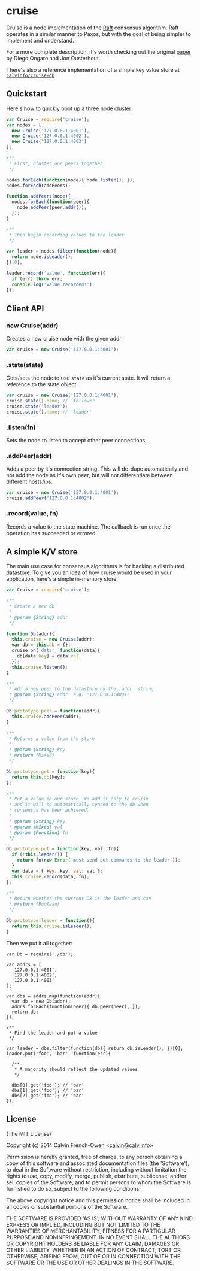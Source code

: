 
# cruise

  Cruise is a node implementation of the [Raft][site] consensus algorithm. Raft operates in a similar manner to Paxos, but with the goal of being simpler to implement and understand.

  For a more complete description, it's worth checking out the original [paper][paper] by Diego Ongaro and Jon Ousterhout.

  There's also a reference implementation of a simple key value store at [`calvinfo/cruise-db`][cruise-db]


[site]: http://raftconsensus.github.io
[paper]: https://ramcloud.stanford.edu/wiki/download/attachments/11370504/raft.pdf
[cruise-db]: https://github.com/calvinfo/cruise-db

## Quickstart

  Here's how to quickly boot up a three node cluster:

```js
var Cruise = require('cruise');
var nodes = [
  new Cruise('127.0.0.1:4001'),
  new Cruise('127.0.0.1:4002'),
  new Cruise('127.0.0.1:4003')
];

/**
 * First, cluster our peers together
 */

nodes.forEach(function(node){ node.listen(); });
nodes.forEach(addPeers);

function addPeers(node){
  nodes.forEach(function(peer){
    node.addPeer(peer.addr());
  });
}

/**
 * Then begin recording values to the leader
 */

var leader = nodes.filter(function(node){
  return node.isLeader();
})[0];

leader.record('value', function(err){
  if (err) throw err;
  console.log('value recorded!');
});
```

## Client API

### new Cruise(addr)

  Creates a new cruise node with the given addr

```js
var cruise = new Cruise('127.0.0.1:4001');
```

### .state(state)

  Gets/sets the node to use `state` as it's current state. It will return a reference to the state object.

```js
var cruise = new Cruise('127.0.0.1:4001');
cruise.state().name; // 'follower'
cruise.state('leader');
cruise.state().name; // 'leader'
```

### .listen(fn)

  Sets the node to listen to accept other peer connections.

### .addPeer(addr)

  Adds a peer by it's connection string. This will de-dupe automatically and not add the node as it's own peer, but will not differentiate between different hosts/ips.

```js
var cruise = new Cruise('127.0.0.1:4001');
cruise.addPeer('127.0.0.1:4002');
```

### .record(value, fn)

  Records a value to the state machine. The callback is run once the operation has succeeded or errored.

## A simple K/V store

  The main use case for consensus algorithms is for backing a distributed datastore. To give you an idea of how cruise would be used in your application, here's a simple in-memory store:

```js
var Cruise = require('cruise');

/**
 * Create a new db
 *
 * @param {String} addr
 */

function Db(addr){
  this.cruise = new Cruise(addr);
  var db = this.db = {};
  cruise.on('data', function(data){
    db[data.key] = data.val;
  });
  this.cruise.listen();
}

/**
 * Add a new peer to the datastore by the `addr` string
 * @param {String} addr  e.g. '127.0.0.1:4001'
 */

Db.prototype.peer = function(addr){
  this.cruise.addPeer(addr);
}

/**
 * Returns a value from the store
 *
 * @param {String} key
 * @return {Mixed}
 */

Db.prototype.get = function(key){
  return this.db[key];
};

/**
 * Put a value in our store. We add it only to cruise
 * and it will be automatically synced to the db when
 * consensus has been achieved.
 *
 * @param {String} key
 * @param {Mixed} val
 * @param {Function} fn
 */

Db.prototype.put = function(key, val, fn){
  if (!this.leader()) {
    return fn(new Error('must send put commands to the leader'));
  }
  var data = { key: key, val: val };
  this.cruise.record(data, fn);
};

/**
 * Return whether the current DB is the leader and can
 * @return {Boolean}
 */

Db.prototype.leader = function(){
  return this.cruise.isLeader();
}
```

  Then we put it all together:

```
var Db = require('./db');

var addrs = [
  '127.0.0.1:4001',
  '127.0.0.1:4002',
  '127.0.0.1:4003'
];

var dbs = addrs.map(function(addr){
  var db = new Db(addr);
  addrs.forEach(function(peer){ db.peer(peer); });
  return db;
});

/**
 * Find the leader and put a value
 */

var leader = dbs.filter(function(db){ return db.isLeader(); })[0];
leader.put('foo', 'bar', function(err){

  /**
   * A majority should reflect the updated values
   */

  dbs[0].get('foo'); // 'bar'
  dbs[1].get('foo'); // 'bar'
  dbs[2].get('foo'); // 'bar'
});
```

## License

(The MIT License)

Copyright (c) 2014 Calvin French-Owen &lt;calvin@calv.info&gt;

Permission is hereby granted, free of charge, to any person obtaining
a copy of this software and associated documentation files (the
'Software'), to deal in the Software without restriction, including
without limitation the rights to use, copy, modify, merge, publish,
distribute, sublicense, and/or sell copies of the Software, and to
permit persons to whom the Software is furnished to do so, subject to
the following conditions:

The above copyright notice and this permission notice shall be
included in all copies or substantial portions of the Software.

THE SOFTWARE IS PROVIDED 'AS IS', WITHOUT WARRANTY OF ANY KIND,
EXPRESS OR IMPLIED, INCLUDING BUT NOT LIMITED TO THE WARRANTIES OF
MERCHANTABILITY, FITNESS FOR A PARTICULAR PURPOSE AND NONINFRINGEMENT.
IN NO EVENT SHALL THE AUTHORS OR COPYRIGHT HOLDERS BE LIABLE FOR ANY
CLAIM, DAMAGES OR OTHER LIABILITY, WHETHER IN AN ACTION OF CONTRACT,
TORT OR OTHERWISE, ARISING FROM, OUT OF OR IN CONNECTION WITH THE
SOFTWARE OR THE USE OR OTHER DEALINGS IN THE SOFTWARE.